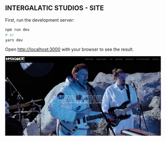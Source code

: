 ## INTERGALATIC STUDIOS - SITE

First, run the development server:

```bash
npm run dev
# or
yarn dev
```

Open [http://localhost:3000](http://localhost:3000) with your browser to see the result.

![home page](/static/readmeimg.png)
